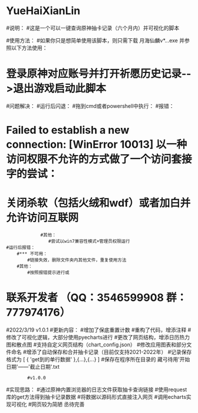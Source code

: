 # YueHaiXianLin
#说明：
#这是一个可以一键查询原神抽卡记录（六个月内）并可视化的脚本

#使用方法：
#如果你只是想简单使用该脚本，则只需下载 月海仙麟v*.*.*.exe 并参照以下方法使用：
#    登录原神对应账号并打开祈愿历史记录-->退出游戏启动此脚本

#问题解决：
    #运行后闪退：
        #拖到cmd或者powershell中执行：
            #报错：
#                 Failed to establish a new connection: [WinError 10013] 以一种访问权限不允许的方式做了一个访问套接字的尝试：
#                    关闭杀软（包括火绒和wdf）或者加白并允许访问互联网
                 #其他：
                    #尝试以win7兼容性模式+管理员权限运行
    #运行后报错：
        #*** 不可用：
            #链接失效，删除文件夹内其他文件，重复使用方法
        #其他：
            #按照报错提示进行或
#            联系开发者 （QQ：3546599908  群：777974176）
#2022/3/19   v1.0.1 
#更新内容：
    #增加了保底重置计数
    #重构了代码，增添注释
    #修改了可视化逻辑，大部分使用pyecharts进行
    #更改了网页结构，增添日历热力图和散点图
    #支持自定义网页结构（chart_config.json）
    #修改应用图表和部分文件命名
    #增添了自动保存和合并抽卡记录（目前仅支持2021-2022年）
        #记录保存格式为  [ { 'get到的单行数据' },{...},{...} ]
    #保存在程序所在目录的 藏弓待用'开始日期'——'截止日期'.txt
    
            #v1.0.0
#实现思路：
#通过原神内置浏览器的日志文件获取抽卡查询链接
#使用request库的get方法得到抽卡记录数据
#将数据以源码形式直接注入网页
#调用echarts实现可视化
#网页较为简陋  丞待完善

